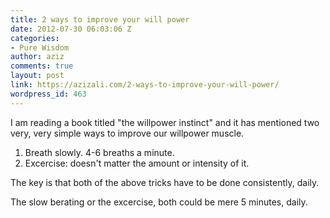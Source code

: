 ```yaml
---
title: 2 ways to improve your will power
date: 2012-07-30 06:03:06 Z
categories:
- Pure Wisdom
author: aziz
comments: true
layout: post
link: https://azizali.com/2-ways-to-improve-your-will-power/
wordpress_id: 463
---
```


I am reading a book titled "the willpower instinct" and it has mentioned two very, very simple ways to improve our willpower muscle.

1. Breath slowly. 4-6 breaths a minute.
2. Excercise: doesn't matter the amount or intensity of it.

The key is that both of the above tricks have to be done consistently, daily.

The slow berating or the excercise, both could be mere 5 minutes, daily.
